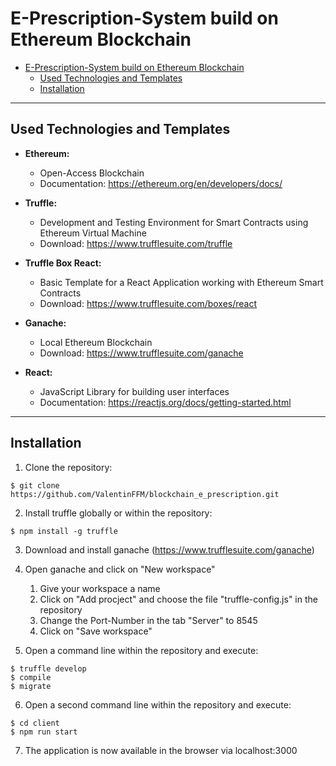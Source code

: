 # E-Prescription-System build on Ethereum Blockchain

- [E-Prescription-System build on Ethereum Blockchain](#e-prescription-system-build-on-ethereum-blockchain)
  - [Used Technologies and Templates](#used-technologies-and-templates)
  - [Installation](#installation)

----

## Used Technologies and Templates

- **Ethereum:**
  - Open-Access Blockchain
  - Documentation: https://ethereum.org/en/developers/docs/

- **Truffle:**
  - Development and Testing Environment for Smart Contracts using Ethereum Virtual Machine
  - Download: https://www.trufflesuite.com/truffle

- **Truffle Box React:**
  - Basic Template for a React Application working with Ethereum Smart Contracts
  - Download: https://www.trufflesuite.com/boxes/react

- **Ganache:**
  - Local Ethereum Blockchain
  - Download: https://www.trufflesuite.com/ganache

- **React:**
  - JavaScript Library for building user interfaces
  - Documentation: https://reactjs.org/docs/getting-started.html

----

## Installation

1. Clone the repository:
```
$ git clone https://github.com/ValentinFFM/blockchain_e_prescription.git
```

2. Install truffle globally or within the repository:
```
$ npm install -g truffle
```

3. Download and install ganache (https://www.trufflesuite.com/ganache)
 
4. Open ganache and click on "New workspace"
   1. Give your workspace a name
   2. Click on "Add procject" and choose the file "truffle-config.js" in the repository
   3. Change the Port-Number in the tab "Server" to 8545
   4. Click on "Save workspace"

5. Open a command line within the repository and execute:
```
$ truffle develop
$ compile
$ migrate
```

6. Open a second command line within the repository and execute:
```
$ cd client
$ npm run start
```

7. The application is now available in the browser via localhost:3000
